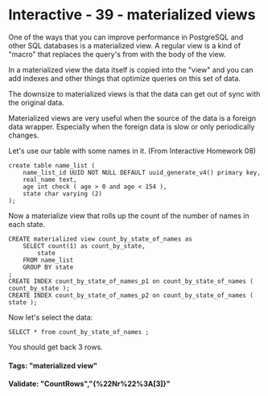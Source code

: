 



<style>
.pagebreak { page-break-before: always; }
.half { height: 200px; }
</style>








# Interactive - 39 - materialized views

One of the ways that you can improve performance in PostgreSQL and other SQL databases is a materialized view.
A regular view is a kind of "macro" that replaces the query's from with the body of the view.  

In a materialized view the data itself is copied into the "view" and you can add indexes and other things
that optimize queries on this set of data.

The downsize to materialized views is that the data can get out of sync with the original data.

Materialized views are very useful when the source of the data is a foreign data wrapper.  Especially
when the foreign data is slow or only periodically changes.

Let's use our table with some names in it. (From Interactive Homework 08)

```
create table name_list (
	name_list_id UUID NOT NULL DEFAULT uuid_generate_v4() primary key,
	real_name text,
	age int check ( age > 0 and age < 154 ),	
	state char varying (2)
);

```

Now a materialize view that rolls up the count of the number of names in each state.

```
CREATE materialized view count_by_state_of_names as
	SELECT count(1) as count_by_state,
		state
	FROM name_list
	GROUP BY state
;
CREATE INDEX count_by_state_of_names_p1 on count_by_state_of_names ( count_by_state );
CREATE INDEX count_by_state_of_names_p2 on count_by_state_of_names ( state );

```

Now let's select the data:

```
SELECT * from count_by_state_of_names ;

```

You should get back 3 rows.


#### Tags: "materialized view"

#### Validate: "CountRows","{%22Nr%22%3A[3]}"

